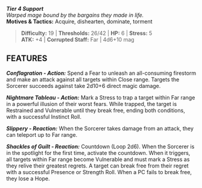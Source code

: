 ***Tier 4 Support***  
*Warped mage bound by the bargains they made in life.*  
**Motives & Tactics:** Acquire, dishearten, dominate, torment

> **Difficulty:** 19 | **Thresholds:** 26/42 | **HP:** 6 | **Stress:** 5  
> **ATK:** +4 | **Corrupted Staff:** Far | 4d6+10 mag  

## FEATURES

***Conflagration - Action:*** Spend a Fear to unleash an all-consuming firestorm and make an attack against all targets within Close range. Targets the Sorcerer succeeds against take 2d10+6 direct magic damage.

***Nightmare Tableau - Action:*** Mark a Stress to trap a target within Far range in a powerful illusion of their worst fears. While trapped, the target is Restrained and Vulnerable until they break free, ending both conditions, with a successful Instinct Roll.

***Slippery - Reaction:*** When the Sorcerer takes damage from an attack, they can teleport up to Far range.

***Shackles of Guilt - Reaction:*** Countdown (Loop 2d6). When the Sorcerer is in the spotlight for the first time, activate the countdown. When it triggers, all targets within Far range become Vulnerable and must mark a Stress as they relive their greatest regrets. A target can break free from their regret with a successful Presence or Strength Roll. When a PC fails to break free, they lose a Hope.
